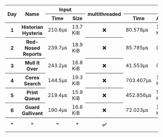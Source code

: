 <table>
  <thread>
    <tr>
      <th rowspan="2">Day</th>
      <th rowspan="2">Name</th>
      <th colspan="2">Input</th>
      <th rowspan="2">multithreaded</th>
      <th colspan="4">Part 1</th>
      <th colspan="4">Part 2</th>
    </tr>
    <tr>
      <th>Time</th>
      <th>Size</th>
      <th>Time</th>
      <th colspan="2">Allocations</th>
      <th>Result</th>
      <th>Time</th>
      <th colspan="2">Allocations</th>
      <th>Result</th>
    </tr>
  </thread>
  <tbody id="results">
<tr>
<th>1</th>
<th>Historian Hysteria</th>
<td>210.6µs</td>
<td>13.7 KiB</td>
<th>❌</th>
<td>80.578µs</td>
<td>19.6 KiB</td><td>4</td>
<td>1223326</td>
<td>87.562µs</td>
<td>19.6 KiB</td><td>4</td>
<td>21070419</td>
</tr>
<tr>
<th>2</th>
<th>Red-Nosed Reports</th>
<td>239.7µs</td>
<td>18.9 KiB</td>
<th>❌</th>
<td>85.785µs</td>
<td>0 bytes</td><td>0</td>
<td>334</td>
<td>223.812µs</td>
<td>0 bytes</td><td>0</td>
<td>400</td>
</tr>
<tr>
<th>3</th>
<th>Mull It Over</th>
<td>243.2µs</td>
<td>16.8 KiB</td>
<th>❌</th>
<td>41.553µs</td>
<td>0 bytes</td><td>0</td>
<td>165225049</td>
<td>69.036µs</td>
<td>96 bytes</td><td>5</td>
<td>108830766</td>
</tr>
<tr>
<th>4</th>
<th>Ceres Search</th>
<td>144.5µs</td>
<td>19.3 KiB</td>
<th>❌</th>
<td>703.407µs</td>
<td>19.3 KiB</td><td>1</td>
<td>2514</td>
<td>306.981µs</td>
<td>19.3 KiB</td><td>1</td>
<td>1888</td>
</tr>
<tr>
<th>5</th>
<th>Print Queue</th>
<td>219.4µs</td>
<td>15.9 KiB</td>
<th>❌</th>
<td>452.856µs</td>
<td>50.8 KiB</td><td>2</td>
<td>5268</td>
<td>583.832µs</td>
<td>50.8 KiB</td><td>2</td>
<td>5799</td>
</tr>
<tr>
<th>6</th>
<th>Guard Gallivant</th>
<td>190.4µs</td>
<td>16.6 KiB</td>
<th>❌</th>
<td>72.023µs</td>
<td>16.6 KiB</td><td>1</td>
<td>5534</td>
<td>26.909211ms</td>
<td>29.1 KiB</td><td>2</td>
<td>2262</td>
</tr>
<tr>
<th>"</th>
<th>"</th>
<th>"</th>
<th>"</th>
<th>✅</th>
<th></th>
<th></th>
<th></th>
<th></th>
<td>3.907359ms</td>
<td>38.3 KiB</td><td>117</td>
<td>2262</td>
</tr>
</tbody>
</table>
